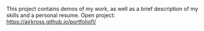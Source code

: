 This project contains demos of my work, as well as a brief description of my skills and a personal resume. 
Open project: https://airkross.github.io/portfoliofl/
